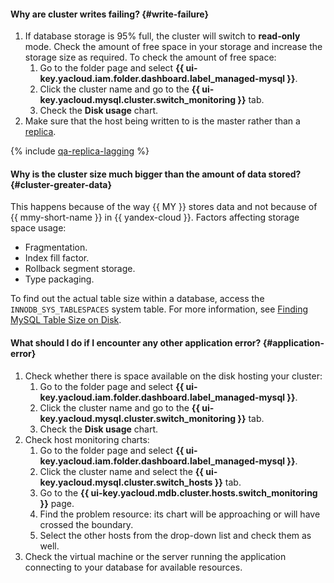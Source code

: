 #### Why are cluster writes failing? {#write-failure}

1. If database storage is 95% full, the cluster will switch to **read-only** mode. Check the amount of free space in your storage and increase the storage size as required. To check the amount of free space:
   1. Go to the folder page and select **{{ ui-key.yacloud.iam.folder.dashboard.label_managed-mysql }}**.
   1. Click the cluster name and go to the **{{ ui-key.yacloud.mysql.cluster.switch_monitoring }}** tab.
   1. Check the **Disk usage** chart.
1. Make sure that the host being written to is the master rather than a [replica](mysql.md#read-only-instance).

{% include [qa-replica-lagging](../../_includes/mdb/mmy/qa-replica-lagging.md) %}

#### Why is the cluster size much bigger than the amount of data stored? {#cluster-greater-data}

This happens because of the way {{ MY }} stores data and not because of {{ mmy-short-name }} in {{ yandex-cloud }}. Factors affecting storage space usage:
* Fragmentation.
* Index fill factor.
* Rollback segment storage.
* Type packaging.

To find out the actual table size within a database, access the `INNODB_SYS_TABLESPACES` system table. For more information, see [Finding MySQL Table Size on Disk](https://www.percona.com/blog/2016/01/26/finding_mysql_table_size_on_disk).

#### What should I do if I encounter any other application error? {#application-error}

1. Check whether there is space available on the disk hosting your cluster:
   1. Go to the folder page and select **{{ ui-key.yacloud.iam.folder.dashboard.label_managed-mysql }}**.
   1. Click the cluster name and go to the **{{ ui-key.yacloud.mysql.cluster.switch_monitoring }}** tab.
   1. Check the **Disk usage** chart.
1. Check host monitoring charts:
   1. Go to the folder page and select **{{ ui-key.yacloud.iam.folder.dashboard.label_managed-mysql }}**.
   1. Click the cluster name and select the **{{ ui-key.yacloud.mysql.cluster.switch_hosts }}** tab.
   1. Go to the **{{ ui-key.yacloud.mdb.cluster.hosts.switch_monitoring }}** page.
   1. Find the problem resource: its chart will be approaching or will have crossed the boundary.
   1. Select the other hosts from the drop-down list and check them as well.
1. Check the virtual machine or the server running the application connecting to your database for available resources.
